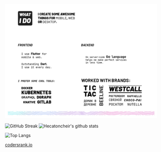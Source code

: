 
<p align="center">
  <img src="https://raw.githubusercontent.com/Hecatoncheir/Hecatoncheir/master/preview.jpg">
</p>




<!--
[![GitHub Streak](http://github-readme-streak-stats.herokuapp.com?user=Hecatoncheir&hide_border=true&ring=D5E78B&fire=BECFE7&currStreakNum=BECFE7&currStreakLabel=BEDD3A&sideLabels=BECFE7&sideNums=E3E72F&stroke=E4E8F1&dates=DADBE7)](https://git.io/streak-stats)

[![Hecatoncheir's github stats](https://github-readme-stats.vercel.app/api?username=Hecatoncheir&hide_border=true&line_height=24&hide=[%22contribs%22])](https://github.com/Hecatoncheir/) [![Top Langs](https://github-readme-stats.vercel.app/api/top-langs/?username=Hecatoncheir&layout=compact)](https://github.com/Hecatoncheir/)

-->


<img alt="GitHub Streak" src="http://github-readme-streak-stats.herokuapp.com/?user=Hecatoncheir&hide_border=true&ring=D5E78B&fire=BECFE7&currStreakNum=BECFE7&currStreakLabel=BEDD3A&sideLabels=BECFE7&sideNums=E3E72F&stroke=E4E8F1&dates=DADBE7"  width="390" /> <img alt="Hecatoncheir's github stats" src="https://github-readme-stats.vercel.app/api?username=Hecatoncheir&hide_border=true&line_height=24&hide=[%22contribs%22]" width="390"/>

<img alt="Top Langs" src="https://github-readme-stats.vercel.app/api/top-langs/?username=Hecatoncheir&layout=compact"/> 


[codersrank.io](https://profile.codersrank.io/user/hecatoncheir)


<!--
[![Hecatoncheir's github stats](https://github.com/Hecatoncheir/_Hecatoncheir/blob/master/preview.jpg?raw=true](https://github.com/Hecatoncheir/)

**Hecatoncheir/Hecatoncheir** is a ✨ _special_ ✨ repository because its `README.md` (this file) appears on your GitHub profile.

Here are some ideas to get you started:

- 🔭 I’m currently working on ...
- 🌱 I’m currently learning ...
- 👯 I’m looking to collaborate on ...
- 🤔 I’m looking for help with ...
- 💬 Ask me about ...
- 📫 How to reach me: ...
- 😄 Pronouns: ...
- ⚡ Fun fact: ...
-->
